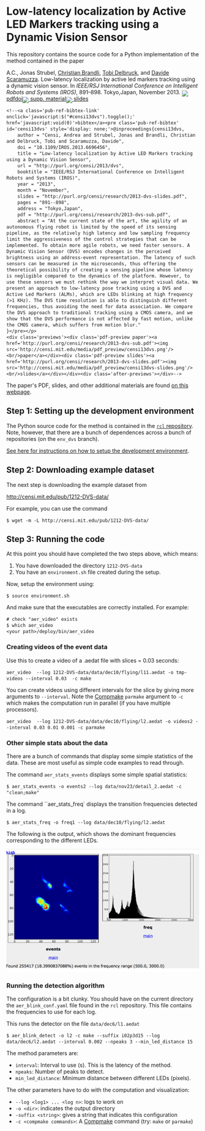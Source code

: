 # Low-latency localization by Active LED Markers tracking using a Dynamic Vision Sensor


This repository contains the source code 
for a Python implementation of the method
contained in the paper 

<div class='pub_ref_page'>
    <p class='pub-ref-short'><span class="author">A.C., Jonas Strubel, <a href='http://sensors.ini.uzh.ch/christian.html'>Christian Brandli</a>, <a href='http://www.ini.uzh.ch/~tobi'>Tobi Delbruck</a>, and <a href='https://sites.google.com/site/scarabotix/home'>Davide Scaramuzza</a>.</span>
    <span class="title">Low-latency localization by active led markers tracking using a dynamic vision sensor.</span>
    <span class="booktitle">In <em>IEEE/RSJ International Conference on Intelligent Robots and Systems (IROS)</em>, 891&ndash;898. Tokyo,Japan, November 2013.</span>
    <span class="links"><span class="pdf"><a href="http://purl.org/censi/research/2013-dvs-sub.pdf"><img style='border:0; margin-bottom:-6px'  src='http://censi.mit.edu/media/pdf.gif'/> pdf</a></span><span class="doi"><a href="http://dx.doi.org/10.1109/IROS.2013.6696456">doi</a></span><span class="url"><a href="http://purl.org/censi/2013/dvs"><img style='border:0; margin-bottom:-6px; height: 17px'  src='http://censi.mit.edu/media/web.gif'/> supp. material</a></span><span class="slides"><a href="http://purl.org/censi/research/2013-dvs-slides.pdf"><img style='border:0; margin-bottom:-6px; height: 17px;'  src='http://censi.mit.edu/media/slides2.gif'/> slides</a></span></span>

    <!--<a class='pub-ref-bibtex-link' onclick='javascript:$("#censi13dvs").toggle();' href='javascript:void(0)'>bibtex</a><pre class='pub-ref-bibtex' id='censi13dvs' style='display: none;'>@inproceedings{censi13dvs,
        author = "Censi, Andrea and Strubel, Jonas and Brandli, Christian and Delbruck, Tobi and Scaramuzza, Davide",
        doi = "10.1109/IROS.2013.6696456",
        title = "Low-latency localization by Active LED Markers tracking using a Dynamic Vision Sensor",
        url = "http://purl.org/censi/2013/dvs",
        booktitle = "IEEE/RSJ International Conference on Intelligent Robots and Systems (IROS)",
        year = "2013",
        month = "November",
        slides = "http://purl.org/censi/research/2013-dvs-slides.pdf",
        pages = "891--898",
        address = "Tokyo,Japan",
        pdf = "http://purl.org/censi/research/2013-dvs-sub.pdf",
        abstract = "At the current state of the art, the agility of an autonomous flying robot is limited by the speed of its sensing pipeline, as the relatively high latency and low sampling frequency limit the aggressiveness of the control strategies that can be implemented. To obtain more agile robots, we need faster sensors. A Dynamic Vision Sensor (DVS) encodes changes in the perceived brightness using an address-event representation. The latency of such sensors can be measured in the microseconds, thus offering the theoretical possibility of creating a sensing pipeline whose latency is negligible compared to the dynamics of the platform. However, to use these sensors we must rethink the way we interpret visual data. We present an approach to low-latency pose tracking using a DVS and Active Led Markers (ALMs), which are LEDs blinking at high frequency (>1 KHz). The DVS time resolution is able to distinguish different frequencies, thus avoiding the need for data association. We compare the DVS approach to traditional tracking using a CMOS camera, and we show that the DVS performance is not affected by fast motion, unlike the CMOS camera, which suffers from motion blur."
    }</pre></p>
    <div class='previews'><div class='pdf-preview paper'><a href='http://purl.org/censi/research/2013-dvs-sub.pdf'><img src='http://censi.mit.edu/media/pdf_preview/censi13dvs.png'/><br/>paper</a></div><div class='pdf-preview slides'><a href='http://purl.org/censi/research/2013-dvs-slides.pdf'><img src='http://censi.mit.edu/media/pdf_preview/censi13dvs-slides.png'/><br/>slides</a></div></div><div class='after-previews'></div>-->
</div>



The paper's PDF, slides, and other additional materials are found [on this webpage][webpage].

[webpage]: http://purl.org/censi/2013/dvs

## Step 1: Setting up the development environment

The Python source code for the method is contained in the [``rcl`` repository](https://github.com/AndreaCensi/env_dvs). Note, however, that there are a bunch of dependences  across a bunch of repositories
(on the ``env_dvs`` branch). 

[See here for instructions on how to setup the development environment](README-development.md).

##  Step 2: Downloading example dataset

The next step is downloading the example dataset from

  <http://censi.mit.edu/pub/1212-DVS-data/>

For example, you can use the command

    $ wget -m -L http://censi.mit.edu/pub/1212-DVS-data/

##  Step 3: Running the code

At this point you should have completed the two steps above, which means:

1) You have downloaded the directory ``1212-DVS-data``
2) You have an ``environment.sh`` file created during the setup.

Now, setup the environment using:

    $ source environment.sh

And make sure that the executables are correctly installed. For example:

    # check "aer_video" exists
    $ which aer_video 
    <your path>/deploy/bin/aer_video


### Creating videos of the event data

Use this to create a video of a .aedat file with slices = 0.03 seconds:

    aer_video  --log 1212-DVS-data/data/dec10/flying/l11.aedat -o tmp-videos --interval 0.03  -c make

You can create videos using different intervals for the slice by giving more 
arguments to ``--interval``. Note the [Compmake][compmake] ``parmake`` argument to
``-c`` which makes the computation run in parallel (if you have multiple processors).

    aer_video  --log 1212-DVS-data/data/dec10/flying/l2.aedat -o videos2 --interval 0.03 0.01 0.001 -c parmake


[compmake]: http://andreacensi.github.io/compmake/

    

### Other simple stats about the data

There are a bunch of commands that display some simple statistics
of the data. These are most useful as simple code examples to read through.

The command ``aer_stats_events`` displays some simple spatial statistics:

    $ aer_stats_events -o events2 --log data/nov23/detail_2.aedat -c "clean;make"

<!--The command ``aer_simple_stats` displays ...

$ aer_simple_stats -o simple2 --log data/dec10/flying/l2.aedat -->

The command ``aer_stats_freq` displays the transition frequencies detected in a log.

    $ aer_stats_freq -o freq1 --log data/dec10/flying/l2.aedat 

The following is the output, which shows the dominant frequencies 
corresponding to the different LEDs.

<img src="aer_stats_freq.png"/>


### Running the detection algorithm

The configuration is a bit clunky. You should have on the current directory the
``aer_blink_conf.yaml`` file found in the ``rcl`` repository. This file 
contains the frequencies to use for each log. 

This runs the detector on the file ``data/dec6/l1.aedat``

    $ aer_blink_detect -o l2 -c make --suffix i02p3d15 --log data/dec6/l2.aedat --interval 0.002 --npeaks 3 --min_led_distance 15

The method parameters are:

- ``interval``: Interval to use (s). This is the latency of the method.
- ``npeaks``: Number of peaks to detect.
- ``min_led_distance``: Minimum distance between different LEDs (pixels).

The other parameters have to do with the computation and visualization:

- ``--log <log1> ... <log n>``: logs to work on
- ``-o <dir>``: indicates the output directory
- ``-suffix <string>``: gives a string that indicates this configuration
- ``-c <compmake commands>``: A [Compmake][compmake] command (try: ``make`` or ``parmake``)

    








